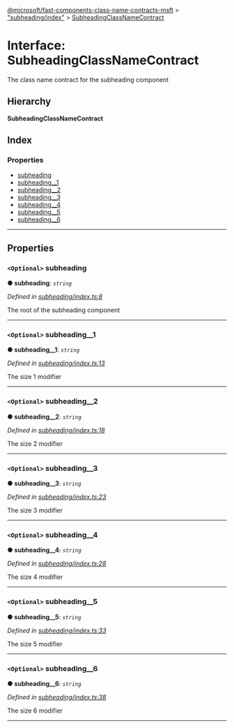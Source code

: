 [@microsoft/fast-components-class-name-contracts-msft](../README.md) > ["subheading/index"](../modules/_subheading_index_.md) > [SubheadingClassNameContract](../interfaces/_subheading_index_.subheadingclassnamecontract.md)

# Interface: SubheadingClassNameContract

The class name contract for the subheading component

## Hierarchy

**SubheadingClassNameContract**

## Index

### Properties

* [subheading](_subheading_index_.subheadingclassnamecontract.md#subheading)
* [subheading__1](_subheading_index_.subheadingclassnamecontract.md#subheading__1)
* [subheading__2](_subheading_index_.subheadingclassnamecontract.md#subheading__2)
* [subheading__3](_subheading_index_.subheadingclassnamecontract.md#subheading__3)
* [subheading__4](_subheading_index_.subheadingclassnamecontract.md#subheading__4)
* [subheading__5](_subheading_index_.subheadingclassnamecontract.md#subheading__5)
* [subheading__6](_subheading_index_.subheadingclassnamecontract.md#subheading__6)

---

## Properties

<a id="subheading"></a>

### `<Optional>` subheading

**● subheading**: *`string`*

*Defined in [subheading/index.ts:8](https://github.com/Microsoft/fast-dna/blob/164dd3ca/packages/fast-components-class-name-contracts-msft/src/subheading/index.ts#L8)*

The root of the subheading component

___
<a id="subheading__1"></a>

### `<Optional>` subheading__1

**● subheading__1**: *`string`*

*Defined in [subheading/index.ts:13](https://github.com/Microsoft/fast-dna/blob/164dd3ca/packages/fast-components-class-name-contracts-msft/src/subheading/index.ts#L13)*

The size 1 modifier

___
<a id="subheading__2"></a>

### `<Optional>` subheading__2

**● subheading__2**: *`string`*

*Defined in [subheading/index.ts:18](https://github.com/Microsoft/fast-dna/blob/164dd3ca/packages/fast-components-class-name-contracts-msft/src/subheading/index.ts#L18)*

The size 2 modifier

___
<a id="subheading__3"></a>

### `<Optional>` subheading__3

**● subheading__3**: *`string`*

*Defined in [subheading/index.ts:23](https://github.com/Microsoft/fast-dna/blob/164dd3ca/packages/fast-components-class-name-contracts-msft/src/subheading/index.ts#L23)*

The size 3 modifier

___
<a id="subheading__4"></a>

### `<Optional>` subheading__4

**● subheading__4**: *`string`*

*Defined in [subheading/index.ts:28](https://github.com/Microsoft/fast-dna/blob/164dd3ca/packages/fast-components-class-name-contracts-msft/src/subheading/index.ts#L28)*

The size 4 modifier

___
<a id="subheading__5"></a>

### `<Optional>` subheading__5

**● subheading__5**: *`string`*

*Defined in [subheading/index.ts:33](https://github.com/Microsoft/fast-dna/blob/164dd3ca/packages/fast-components-class-name-contracts-msft/src/subheading/index.ts#L33)*

The size 5 modifier

___
<a id="subheading__6"></a>

### `<Optional>` subheading__6

**● subheading__6**: *`string`*

*Defined in [subheading/index.ts:38](https://github.com/Microsoft/fast-dna/blob/164dd3ca/packages/fast-components-class-name-contracts-msft/src/subheading/index.ts#L38)*

The size 6 modifier

___

